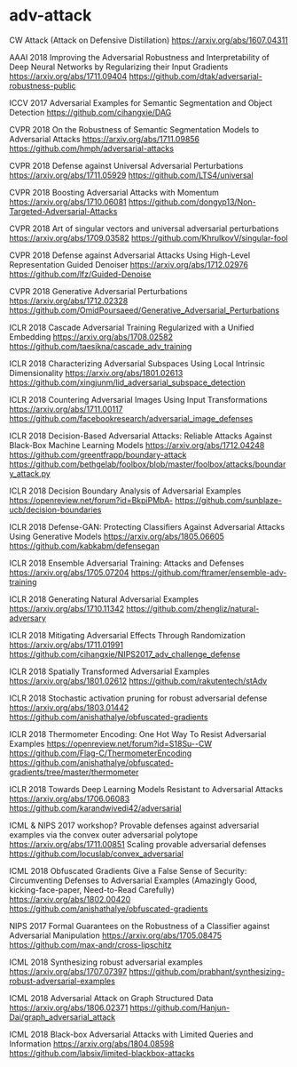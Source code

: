 # adv-attack

CW Attack (Attack on Defensive Distillation) https://arxiv.org/abs/1607.04311

AAAI 2018 Improving the Adversarial Robustness and Interpretability of Deep Neural Networks by Regularizing their Input Gradients https://arxiv.org/abs/1711.09404 https://github.com/dtak/adversarial-robustness-public

ICCV 2017 Adversarial Examples for Semantic Segmentation and Object Detection https://github.com/cihangxie/DAG

CVPR 2018 On the Robustness of Semantic Segmentation Models to Adversarial Attacks https://arxiv.org/abs/1711.09856  https://github.com/hmph/adversarial-attacks

CVPR 2018 Defense against Universal Adversarial Perturbations https://arxiv.org/abs/1711.05929 https://github.com/LTS4/universal

CVPR 2018 Boosting Adversarial Attacks with Momentum https://arxiv.org/abs/1710.06081 https://github.com/dongyp13/Non-Targeted-Adversarial-Attacks

CVPR 2018 Art of singular vectors and universal adversarial perturbations https://arxiv.org/abs/1709.03582  https://github.com/KhrulkovV/singular-fool 

CVPR 2018 Defense against Adversarial Attacks Using High-Level Representation Guided Denoiser https://arxiv.org/abs/1712.02976 https://github.com/lfz/Guided-Denoise

CVPR 2018 Generative Adversarial Perturbations https://arxiv.org/abs/1712.02328 https://github.com/OmidPoursaeed/Generative_Adversarial_Perturbations

ICLR 2018 Cascade Adversarial Training Regularized with a Unified Embedding https://arxiv.org/abs/1708.02582  https://github.com/taesikna/cascade_adv_training 

ICLR 2018 Characterizing Adversarial Subspaces Using Local Intrinsic Dimensionality https://arxiv.org/abs/1801.02613  https://github.com/xingjunm/lid_adversarial_subspace_detection 

ICLR 2018 Countering Adversarial Images Using Input Transformations https://arxiv.org/abs/1711.00117 https://github.com/facebookresearch/adversarial_image_defenses 

ICLR 2018 Decision-Based Adversarial Attacks: Reliable Attacks Against Black-Box Machine Learning Models https://arxiv.org/abs/1712.04248 https://github.com/greentfrapp/boundary-attack https://github.com/bethgelab/foolbox/blob/master/foolbox/attacks/boundary_attack.py 

ICLR 2018 Decision Boundary Analysis of Adversarial Examples https://openreview.net/forum?id=BkpiPMbA-  https://github.com/sunblaze-ucb/decision-boundaries 

ICLR 2018 Defense-GAN: Protecting Classifiers Against Adversarial Attacks Using Generative Models https://arxiv.org/abs/1805.06605 https://github.com/kabkabm/defensegan 

ICLR 2018 Ensemble Adversarial Training: Attacks and Defenses https://arxiv.org/abs/1705.07204 https://github.com/ftramer/ensemble-adv-training 

ICLR 2018 Generating Natural Adversarial Examples https://arxiv.org/abs/1710.11342 https://github.com/zhengliz/natural-adversary

ICLR 2018 Mitigating Adversarial Effects Through Randomization https://arxiv.org/abs/1711.01991 https://github.com/cihangxie/NIPS2017_adv_challenge_defense 

ICLR 2018 Spatially Transformed Adversarial Examples https://arxiv.org/abs/1801.02612 https://github.com/rakutentech/stAdv 

ICLR 2018 Stochastic activation pruning for robust adversarial defense https://arxiv.org/abs/1803.01442  https://github.com/anishathalye/obfuscated-gradients 

ICLR 2018 Thermometer Encoding: One Hot Way To Resist Adversarial Examples https://openreview.net/forum?id=S18Su--CW  https://github.com/Flag-C/ThermometerEncoding  https://github.com/anishathalye/obfuscated-gradients/tree/master/thermometer 

ICLR 2018 Towards Deep Learning Models Resistant to Adversarial Attacks https://arxiv.org/abs/1706.06083  https://github.com/karandwivedi42/adversarial 

ICML & NIPS 2017 workshop? Provable defenses against adversarial examples via the convex outer adversarial polytope https://arxiv.org/abs/1711.00851 Scaling provable adversarial defenses https://github.com/locuslab/convex_adversarial 

ICML 2018 Obfuscated Gradients Give a False Sense of Security: Circumventing Defenses to Adversarial Examples (Amazingly Good, kicking-face-paper, Need-to-Read Carefully) https://arxiv.org/abs/1802.00420 https://github.com/anishathalye/obfuscated-gradients 

NIPS 2017 Formal Guarantees on the Robustness of a Classifier against Adversarial Manipulation https://arxiv.org/abs/1705.08475 https://github.com/max-andr/cross-lipschitz 

ICML 2018 Synthesizing robust adversarial examples https://arxiv.org/abs/1707.07397 https://github.com/prabhant/synthesizing-robust-adversarial-examples 

ICML 2018 Adversarial Attack on Graph Structured Data https://arxiv.org/abs/1806.02371 https://github.com/Hanjun-Dai/graph_adversarial_attack 

ICML 2018 Black-box Adversarial Attacks with Limited Queries and Information https://arxiv.org/abs/1804.08598  https://github.com/labsix/limited-blackbox-attacks 

